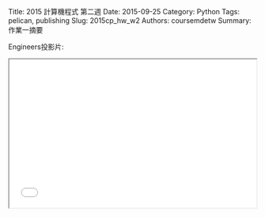 Title: 2015 計算機程式 第二週
Date: 2015-09-25
Category: Python
Tags: pelican, publishing
Slug: 2015cp_hw_w2
Authors: coursemdetw
Summary: 作業一摘要


Engineers投影片:

<iframe src="40423104_cp_w2_p.html" width="500" height="300"></iframe>

